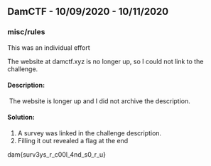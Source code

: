## DamCTF - 10/09/2020 - 10/11/2020

### misc/rules

This was an individual effort

The website at damctf.xyz is no longer up, so I could not link to the challenge.

#### Description:

​	The website is longer up and I did not archive the description.

#### Solution:

1. A survey was linked in the challenge description.
2. Filling it out revealed a flag at the end

dam{surv3ys_r_c00l_4nd_s0_r_u}